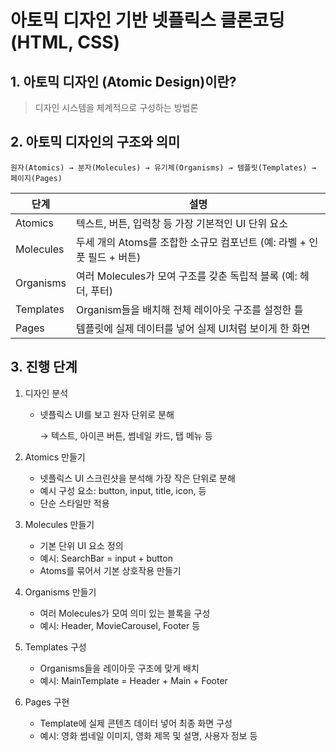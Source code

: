 # 아토믹 디자인 기반 넷플릭스 클론코딩 (HTML, CSS)

## 1. 아토믹 디자인 (Atomic Design)이란?

> 디자인 시스템을 체계적으로 구성하는 방법론

## 2. 아토믹 디자인의 구조와 의미

    원자(Atomics) → 분자(Molecules) → 유기체(Organisms) → 템플릿(Templates) → 페이지(Pages)

| 단계      | 설명                                                                   |
| --------- | ---------------------------------------------------------------------- |
| Atomics   | 텍스트, 버튼, 입력창 등 가장 기본적인 UI 단위 요소                     |
| Molecules | 두세 개의 Atoms를 조합한 소규모 컴포넌트 (예: 라벨 + 인풋 필드 + 버튼) |
| Organisms | 여러 Molecules가 모여 구조를 갖춘 독립적 블록 (예: 헤더, 푸터)         |
| Templates | Organism들을 배치해 전체 레이아웃 구조를 설정한 틀                     |
| Pages     | 템플릿에 실제 데이터를 넣어 실제 UI처럼 보이게 한 화면                 |

## 3. 진행 단계

1. 디자인 분석

   - 넷플릭스 UI를 보고 원자 단위로 분해

     → 텍스트, 아이콘 버튼, 썸네일 카드, 탭 메뉴 등

2. Atomics 만들기

   - 넷플릭스 UI 스크린샷을 분석해 가장 작은 단위로 분해
   - 예시 구성 요소: button, input, title, icon, 등
   - 단순 스타일만 적용

3. Molecules 만들기

   - 기본 단위 UI 요소 정의
   - 예시: SearchBar = input + button
   - Atoms를 묶어서 기본 상호작용 만들기

4. Organisms 만들기

   - 여러 Molecules가 모여 의미 있는 블록을 구성
   - 예시: Header, MovieCarousel, Footer 등

5. Templates 구성

   - Organisms들을 레이아웃 구조에 맞게 배치
   - 예시: MainTemplate = Header + Main + Footer

6. Pages 구현
   - Template에 실제 콘텐츠 데이터 넣어 최종 화면 구성
   - 예시: 영화 썸네일 이미지, 영화 제목 및 설명, 사용자 정보 등
